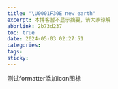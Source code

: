```yaml
---
title: "\U0001F30E new earth"
excerpt: 本博客暂不显示摘要，请大家谅解
abbrlink: 2b73d237
toc: true
date: 2024-05-03 02:27:51
categories:
tags:
sticky:
---
```


测试formatter添加icon图标